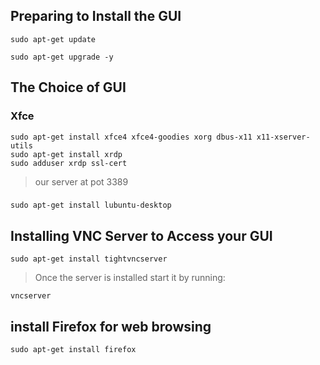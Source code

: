 ## Preparing to Install the GUI
```
sudo apt-get update

sudo apt-get upgrade -y
```

## The Choice of GUI
### Xfce
```
sudo apt-get install xfce4 xfce4-goodies xorg dbus-x11 x11-xserver-utils
sudo apt-get install xrdp
sudo adduser xrdp ssl-cert
```
> our server at pot 3389 

### 
```
sudo apt-get install lubuntu-desktop
```

## Installing VNC Server to Access your GUI
```
sudo apt-get install tightvncserver
```
> Once the server is installed start it by running:
```
vncserver
```

## install Firefox for web browsing
```
sudo apt-get install firefox
```
